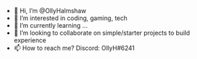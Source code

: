 - 👋 Hi, I’m @OllyHalmshaw
- 👀 I’m interested in coding, gaming, tech
- 🌱 I’m currently learning ...
- 💞️ I’m looking to collaborate on simple/starter projects to build experience
- 📫 How to reach me? Discord: OllyH#6241

<!---
OllyHalmshaw/OllyHalmshaw is a ✨ special ✨ repository because its `README.md` (this file) appears on your GitHub profile.
You can click the Preview link to take a look at your changes.
--->
